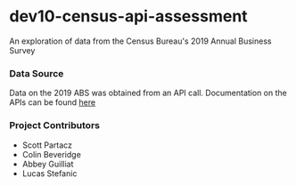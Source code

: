 # dev10-census-api-assessment

An exploration of data from the Census Bureau's 2019 Annual Business Survey

### Data Source

Data on the 2019 ABS was obtained from an API call. Documentation on the APIs can be found [here](https://www.census.gov/data/developers/data-sets/abs.2019.html)

### Project Contributors

- Scott Partacz
- Colin Beveridge
- Abbey Guilliat
- Lucas Stefanic
